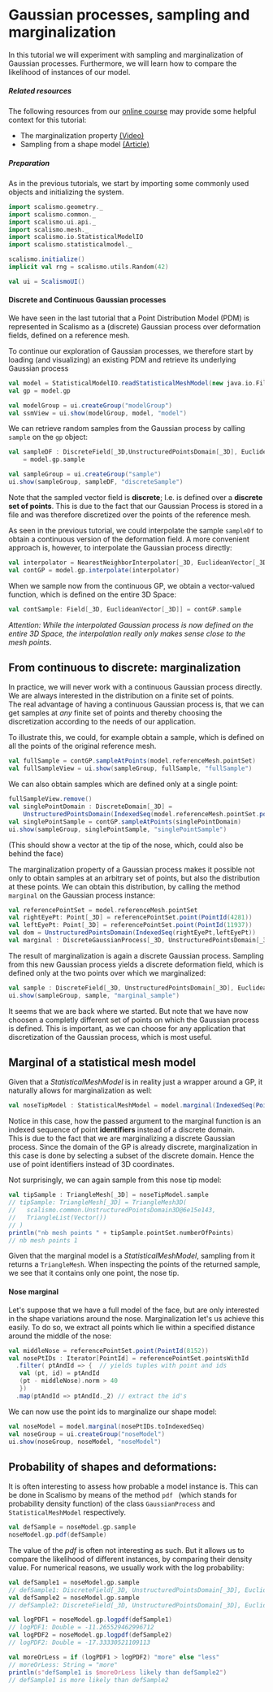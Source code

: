 # Gaussian processes, sampling and marginalization


In this tutorial we will experiment with sampling and marginalization of
Gaussian processes. Furthermore, we will learn how to compare the
likelihood of instances of our model.


##### Related resources

The following resources from our [online course](https://www.futurelearn.com/courses/statistical-shape-modelling) may provide
some helpful context for this tutorial:

- The marginalization property [(Video)](https://www.futurelearn.com/courses/statistical-shape-modelling/3/steps/250339)
- Sampling from a shape model [(Article)](https://www.futurelearn.com/courses/statistical-shape-modelling/3/steps/250340)


##### Preparation

As in the previous tutorials, we start by importing some commonly used objects and initializing the system.

```scala
import scalismo.geometry._
import scalismo.common._
import scalismo.ui.api._
import scalismo.mesh._
import scalismo.io.StatisticalModelIO
import scalismo.statisticalmodel._

scalismo.initialize()
implicit val rng = scalismo.utils.Random(42)

val ui = ScalismoUI()
```


#### Discrete and Continuous Gaussian processes

We have seen in the last tutorial that a Point Distribution Model (PDM)
is represented in Scalismo as a (discrete) Gaussian process over deformation fields,
defined on a reference mesh.

To continue our exploration of Gaussian processes, we therefore start
by loading (and visualizing) an existing PDM and retrieve its underlying
Gaussian process

```scala
val model = StatisticalModelIO.readStatisticalMeshModel(new java.io.File("datasets/bfm.h5")).get
val gp = model.gp

val modelGroup = ui.createGroup("modelGroup")
val ssmView = ui.show(modelGroup, model, "model")
```

We can retrieve random samples from the Gaussian process by calling ```sample```
on the ```gp``` object:

```scala
val sampleDF : DiscreteField[_3D,UnstructuredPointsDomain[_3D], EuclideanVector[_3D]] 
    = model.gp.sample

val sampleGroup = ui.createGroup("sample")  
ui.show(sampleGroup, sampleDF, "discreteSample")
```

Note that the sampled vector field is **discrete**; I.e. is
defined over a **discrete set of points**.
This is due to the fact that our Gaussian Process is stored in a file
and was therefore discretized over the points of the reference mesh.

As seen in the previous tutorial, we could interpolate the
sample ```sampleDf``` to obtain a continuous version of the deformation field.
A more convenient approach is, however, to interpolate the
Gaussian process directly:

```scala
val interpolator = NearestNeighborInterpolator[_3D, EuclideanVector[_3D]]()
val contGP = model.gp.interpolate(interpolator)
```

When we sample now from the continuous GP, we obtain a vector-valued function,
which is defined on the entire 3D Space:

```scala
val contSample: Field[_3D, EuclideanVector[_3D]] = contGP.sample
```

*Attention: While the interpolated Gaussian process is now defined on the entire 3D Space, the interpolation really only makes sense close to the mesh points*.

## From continuous to discrete: marginalization

In practice, we will never work with a continuous Gaussian process directly.
We are always interested in the distribution on a finite set of points.   
The real advantage of having a continuous Gaussian process is, that we can
get samples at *any* finite set of points and thereby choosing the discretization
according to the needs of our application.

To illustrate this, we could, for example obtain a sample,
which is defined on all the points of the original reference mesh.

```scala
val fullSample = contGP.sampleAtPoints(model.referenceMesh.pointSet)
val fullSampleView = ui.show(sampleGroup, fullSample, "fullSample")
```

We can also obtain samples which are defined only at a single point:

```scala
fullSampleView.remove()
val singlePointDomain : DiscreteDomain[_3D] = 
    UnstructuredPointsDomain(IndexedSeq(model.referenceMesh.pointSet.point(PointId(8156))))
val singlePointSample = contGP.sampleAtPoints(singlePointDomain) 
ui.show(sampleGroup, singlePointSample, "singlePointSample")
```

(This should show a vector at the tip of the nose, which, could also be behind the face)

The marginalization property of a Gaussian process makes it possible not only
to obtain samples at an arbitrary set of points, but also the
distribution at these points. We can
obtain this distribution, by calling the method ```marginal```
on the Gaussian process instance:

```scala
val referencePointSet = model.referenceMesh.pointSet
val rightEyePt: Point[_3D] = referencePointSet.point(PointId(4281))
val leftEyePt: Point[_3D] = referencePointSet.point(PointId(11937))
val dom = UnstructuredPointsDomain(IndexedSeq(rightEyePt,leftEyePt))
val marginal : DiscreteGaussianProcess[_3D, UnstructuredPointsDomain[_3D], EuclideanVector[_3D]] = contGP.marginal(dom)
```

The result of marginalization is again a discrete Gaussian process.
Sampling from this new Gaussian process yields a discrete deformation field, which
is defined only at the two points over which we marginalized:

```scala
val sample : DiscreteField[_3D, UnstructuredPointsDomain[_3D], EuclideanVector[_3D]] = marginal.sample 
ui.show(sampleGroup, sample, "marginal_sample") 
```


It seems that we are back where we started. But note that we have
now choosen a completly different set of points
on which the Gaussian process is defined.
This is important, as we can choose for any application that
discretization of the Gaussian process, which is most useful.


## Marginal of a statistical mesh model

Given that a *StatisticalMeshModel* is in reality just a wrapper
around a GP, it naturally allows for marginalization as well:

```scala
val noseTipModel : StatisticalMeshModel = model.marginal(IndexedSeq(PointId(8156)))
```

Notice in this case, how the passed argument to the marginal function
is an indexed sequence of point **identifiers** instead of a discrete domain.  
This is due to the fact that we are marginalizing a discrete Gaussian process.
Since the domain of the GP is already discrete, marginalization in this
case is done by selecting a subset of the discrete domain.
Hence the use of point identifiers instead of 3D coordinates.

Not surprisingly, we can again sample from this nose tip model:

```scala
val tipSample : TriangleMesh[_3D] = noseTipModel.sample
// tipSample: TriangleMesh[_3D] = TriangleMesh3D(
//   scalismo.common.UnstructuredPointsDomain3D@6e15e143,
//   TriangleList(Vector())
// )
println("nb mesh points " + tipSample.pointSet.numberOfPoints)
// nb mesh points 1
```

Given that the marginal model is a *StatisticalMeshModel*, sampling from it
returns a ```TriangleMesh```. When inspecting the points of the
returned sample, we see that it contains only one point, the nose tip.

#### Nose marginal

Let's suppose that we have a full model of the face, but are only
interested in the shape variations around the nose.
Marginalization let's us achieve this easily.
To do so, we extract all points which lie within a specified distance
around the middle of the nose:

```scala
val middleNose = referencePointSet.point(PointId(8152))
val nosePtIDs : Iterator[PointId] = referencePointSet.pointsWithId
  .filter( ptAndId => {  // yields tuples with point and ids
   val (pt, id) = ptAndId
   (pt - middleNose).norm > 40
   })   
  .map(ptAndId => ptAndId._2) // extract the id's   
```

We can now use the point ids to marginalize our shape model:

```scala
val noseModel = model.marginal(nosePtIDs.toIndexedSeq)
val noseGroup = ui.createGroup("noseModel")
ui.show(noseGroup, noseModel, "noseModel")
```

## Probability of shapes and deformations:

It is often interesting to assess how probable a model instance is.
This can be done in Scalismo by means of the method ```pdf ```
(which stands for probability density function) of the class ```GaussianProcess```
and ```StatisticalMeshModel``` respectively.


```scala
val defSample = noseModel.gp.sample
noseModel.gp.pdf(defSample)
```

The value of the *pdf* is often not interesting as such. But it allows us to compare the likelihood of different instances, by comparing their density value.
For numerical reasons, we usually work with the log probability:

```scala
val defSample1 = noseModel.gp.sample
// defSample1: DiscreteField[_3D, UnstructuredPointsDomain[_3D], EuclideanVector[_3D]] = <function1>
val defSample2 = noseModel.gp.sample
// defSample2: DiscreteField[_3D, UnstructuredPointsDomain[_3D], EuclideanVector[_3D]] = <function1>

val logPDF1 = noseModel.gp.logpdf(defSample1)
// logPDF1: Double = -11.265529462996712
val logPDF2 = noseModel.gp.logpdf(defSample2)
// logPDF2: Double = -17.33330521109113

val moreOrLess = if (logPDF1 > logPDF2) "more" else "less"
// moreOrLess: String = "more"
println(s"defSample1 is $moreOrLess likely than defSample2")
// defSample1 is more likely than defSample2
```


